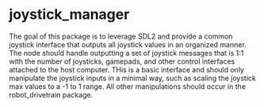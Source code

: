 
# joystick_manager
The goal of this package is to leverage SDL2 and provide a common joystick interface that outputs all joystick values in an organized manner. The node should handle outputting a set of joystick messages that is 1:1 with the number of joysticks, gamepads, and other control interfaces attached to the host computer. THis is a basic interface and should only manipulate the joystick inputs in a minimal way, such as scaling the joystick max values to a -1 to 1 range. All other manipulations should occur in the robot_drivetrain package.